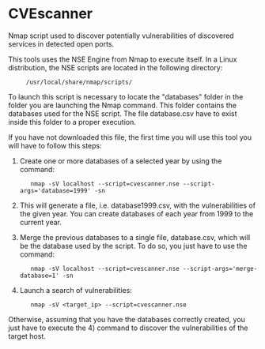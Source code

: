# CVEscanner

Nmap script used to discover potentially vulnerabilities of discovered services in detected open ports.

This tools uses the NSE Engine from Nmap to execute itself. In a Linux distribution, the NSE scripts are located in the following directory:

         /usr/local/share/nmap/scripts/

To launch this script is necessary to locate the "databases" folder in the folder you are launching the Nmap command. This folder contains the databases used for the NSE script. The file database.csv have to exist inside this folder to a proper execution.

If you have not downloaded this file, the first time you will use this tool you will have to follow this steps:

1) Create one or more databases of a selected year by using the command: 
 
          nmap -sV localhost --script=cvescanner.nse --script-args='database=1999' -sn

2) This will generate a file, i.e. database1999.csv, with the vulnerabilities of the given year. You can create databases of each year from 1999 to the current year.

3) Merge the previous databases to a single file, database.csv, which will be the database used by the script. To do so, you just have to use the command: 
 
          nmap -sV localhost --script=cvescanner.nse --script-args='merge-database=1' -sn

4) Launch a search of vulnerabilities: 
 
          nmap -sV <target_ip> --script=cvescanner.nse

Otherwise, assuming that you have the databases correctly created, you just have to execute the 4) command to discover the vulnerabilities of the target host.
